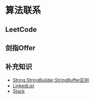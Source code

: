 # 算法联系
## LeetCode
## 剑指Offer
## 补充知识
- [String,StringBuilder,StringBuffer区别]()
- [LinkedList](https://github.com/underwindfall/Algorithme/blob/master/src/swordoffer/exercise6/LinkedList.md)
- [Stack](https://github.com/underwindfall/Algorithme/blob/master/src/swordoffer/exercise6/Stack.md)
